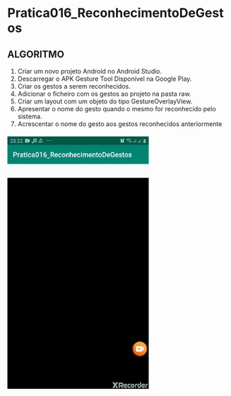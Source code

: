 # Pratica016_ReconhecimentoDeGestos

## ALGORITMO
1. Criar um novo projeto Android no Android Studio.
2. Descarregar o APK Gesture Tool Disponível na Google Play.
3. Criar os gestos a serem reconhecidos.
4. Adicionar o ficheiro com os gestos ao projeto na pasta raw.
5. Criar um layout com um objeto do tipo GestureOverlayView.
6. Apresentar o nome do gesto quando o mesmo for reconhecido pelo sistema.
7. Acrescentar o nome do gesto aos gestos reconhecidos anteriormente

##### ![Tela Aplicação](https://github.com/RomuloBianchin/Pratica016_ReconhecimentoDeGestos/blob/master/GIF-AppGestureUpdated.gif)
